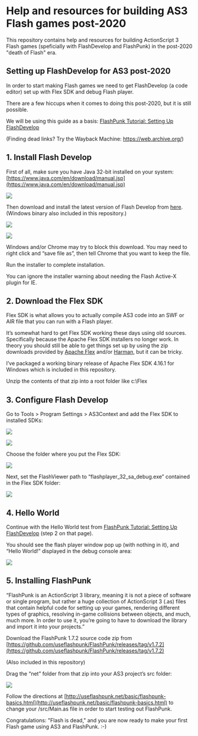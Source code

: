 # Help and resources for building AS3 Flash games post-2020

This repository contains help and resources for building ActionScript 3 Flash games (speficially with FlashDevelop and FlashPunk) in the post-2020 "death of Flash" era.

## Setting up FlashDevelop for AS3 post-2020

In order to start making Flash games we need to get FlashDevelop (a code editor) set up with Flex SDK and debug Flash player. 

There are a few hiccups when it comes to doing this post-2020, but it is still possible.

We will be using this guide as a basis: [FlashPunk Tutorial: Setting Up FlashDevelop](http://useflashpunk.net/getting-started/setting-up-flashdevelop.html#hello-world)

(Finding dead links? Try the Wayback Machine: https://web.archive.org/)


## 1. Install Flash Develop

First of all, make sure you have Java 32-bit installed on your system: [https://www.java.com/en/download/manual.jsp](https://www.java.com/en/download/manual.jsp)

![](https://i.imgur.com/z1gbRx6.png)

Then download and install the latest version of Flash Develop from [here](https://www.flashdevelop.org/). (Windows binary also included in this repository.)

![](https://i.imgur.com/8giRPzW.png)

![](https://i.imgur.com/gCS2u3I.png)

Windows and/or Chrome may try to block this download. You may need to right click and “save file as”, then tell Chrome that you want to keep the file. 


Run the installer to complete installation.

You can ignore the installer warning about needing the Flash Active-X plugin for IE. 


## 2. Download the Flex SDK

Flex SDK is what allows you to actually compile AS3 code into an SWF or AIR file that you can run with a Flash player.

It’s somewhat hard to get Flex SDK working these days using old sources. Specifically because the Apache Flex SDK installers no longer work. In theory you should still be able to get things set up by using the zip downloads provided by [Apache Flex](http://flex.apache.org/download-binaries.html) and/or [Harman](https://airsdk.harman.com/download), but it can be tricky.

I’ve packaged a working binary release of Apache Flex SDK 4.16.1 for Windows which is included in this repository.

Unzip the contents of that zip into a root folder like c:\Flex


## 3. Configure Flash Develop

Go to Tools > Program Settings > AS3Context and add the Flex SDK to installed SDKs:

![](https://i.imgur.com/VJaBqUt.png)

![](https://i.imgur.com/em40xL5.png)

Choose the folder where you put the Flex SDK:

![](https://i.imgur.com/8ynwxts.png)

Next, set the FlashViewer path to “flashplayer_32_sa_debug.exe” contained in the Flex SDK folder:

![](https://i.imgur.com/3RfhvHB.png)


## 4. Hello World

Continue with the Hello World test from [FlashPunk Tutorial: Setting Up FlashDevelop](http://useflashpunk.net/getting-started/setting-up-flashdevelop.html#hello-world) (step 2 on that page).

You should see the flash player window pop up (with nothing in it), and “Hello World!” displayed in the debug console area:

![](https://i.imgur.com/IxGNN8U.png)

## 5. Installing FlashPunk

“FlashPunk is an ActionScript 3 library, meaning it is not a piece of software or single program, but rather a huge collection of ActionScript 3 (.as) files that contain helpful code for setting up your games, rendering different types of graphics, resolving in-game collisions between objects, and much, much more. In order to use it, you’re going to have to download the library and import it into your projects.”

Download the FlashPunk 1.7.2 source code zip from [https://github.com/useflashpunk/FlashPunk/releases/tag/v1.7.2](https://github.com/useflashpunk/FlashPunk/releases/tag/v1.7.2)

(Also included in this repository)

Drag the “net” folder from that zip into your AS3 project’s src folder:

![](https://i.imgur.com/PHjxslM.png)


Follow the directions at [http://useflashpunk.net/basic/flashpunk-basics.html](http://useflashpunk.net/basic/flashpunk-basics.html) to change your /src/Main.as file in order to start testing out FlashPunk.

Congratulations: "Flash is dead," and you are now ready to make your first Flash game using AS3 and FlashPunk. :-)
